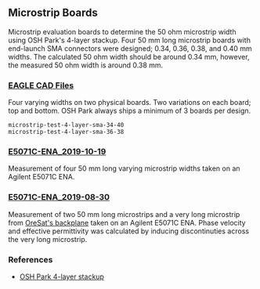 ## Microstrip Boards

Microstrip evaluation boards to determine the 50 ohm microstrip width using OSH Park's 4-layer stackup.  Four 50 mm long microstrip boards with end-launch SMA connectors were designed; 0.34, 0.36, 0.38, and 0.40 mm widths.  The calculated 50 ohm width should be around 0.34 mm, however, the measured 50 ohm width is around 0.38 mm.

### [EAGLE CAD Files](../../eagle/test/)
Four varying widths on two physical boards.  Two variations on each board; top and bottom.  OSH Park always ships a minimum of 3 boards per design.

    microstrip-test-4-layer-sma-34-40
    microstrip-test-4-layer-sma-36-38

### [E5071C-ENA_2019-10-19](E5071C-ENA_2019-10-19)
Measurement of four 50 mm long varying microstrip widths taken on an Agilent E5071C ENA.

### [E5071C-ENA_2019-08-30](E5071C-ENA_2019-08-30)
Measurement of two 50 mm long microstrips and a very long microstrip from [OreSat's backplane](https://github.com/oresat/oresat-backplane) taken on an Agilent E5071C ENA.  Phase velocity and effective permittivity was calculated by inducing discontinuties across the very long microstrip.

### References
- [OSH Park 4-layer stackup](https://docs.oshpark.com/services/four-layer/)
